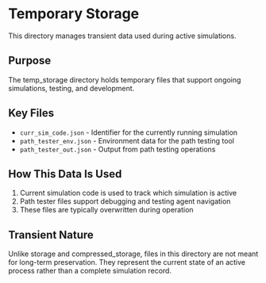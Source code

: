 # Temporary Storage

This directory manages transient data used during active simulations.

## Purpose

The temp_storage directory holds temporary files that support ongoing simulations, testing, and development.

## Key Files

- `curr_sim_code.json` - Identifier for the currently running simulation
- `path_tester_env.json` - Environment data for the path testing tool
- `path_tester_out.json` - Output from path testing operations

## How This Data Is Used

1. Current simulation code is used to track which simulation is active
2. Path tester files support debugging and testing agent navigation
3. These files are typically overwritten during operation

## Transient Nature

Unlike storage and compressed_storage, files in this directory are not meant for long-term preservation. They represent the current state of an active process rather than a complete simulation record.